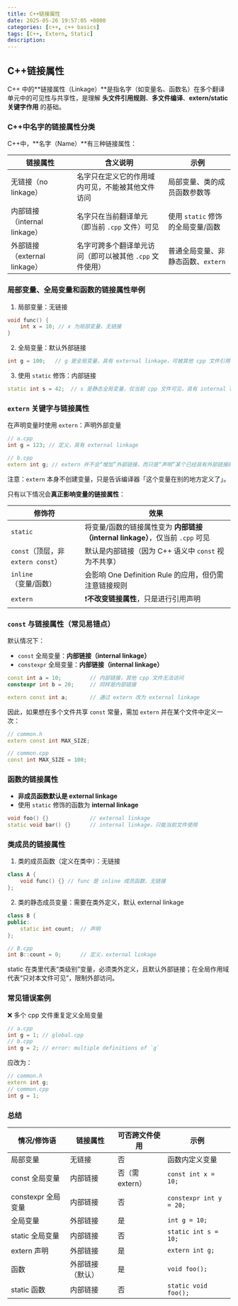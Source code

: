 ```yaml
---
title: C++链接属性
date: 2025-05-26 19:57:05 +0800
categories: [c++, c++ basics]
tags: [C++, Extern, Static]
description: 
---
```

## C++链接属性

C++ 中的**链接属性（Linkage）**是指名字（如变量名、函数名）在多个翻译单元中的可见性与共享性，是理解 **头文件引用规则**、**多文件编译**、**extern/static关键字作用** 的基础。

### C++中名字的链接属性分类

C++中，**名字（Name）**有三种链接属性：

| 链接属性                     | 含义说明                                                 | 示例                               |
| ---------------------------- | -------------------------------------------------------- | ---------------------------------- |
| 无链接（no linkage）         | 名字只在定义它的作用域内可见，不能被其他文件访问         | 局部变量、类的成员函数参数等       |
| 内部链接（internal linkage） | 名字只在当前翻译单元（即当前 `.cpp` 文件）可见           | 使用 `static` 修饰的全局变量/函数  |
| 外部链接（external linkage） | 名字可跨多个翻译单元访问（即可以被其他 `.cpp` 文件使用） | 普通全局变量、非静态函数、`extern` |

### 局部变量、全局变量和函数的链接属性举例

1. 局部变量：无链接

```cpp
void func() {
    int x = 10; // x 为局部变量，无链接
}
```

2. 全局变量：默认外部链接

```cpp
int g = 100;   // g 是全局变量，具有 external linkage，可被其他 cpp 文件引用
```

3. 使用 `static` 修饰：内部链接

```cpp
static int s = 42;  // s 是静态全局变量，仅当前 cpp 文件可见，具有 internal linkage
```

### `extern` 关键字与链接属性

在声明变量时使用 `extern`：声明外部变量

```cpp
// a.cpp
int g = 123; // 定义，具有 external linkage

// b.cpp
extern int g; // extern 并不会“增加”外部链接，而只是“声明”某个已经具有外部链接的变量存在于别的翻译单元。
```

注意：`extern` 本身不创建变量，只是告诉编译器「这个变量在别的地方定义了」。

只有以下情况会**真正影响变量的链接属性**：

| 修饰符                             | 效果                                                         |
| ---------------------------------- | ------------------------------------------------------------ |
| `static`                           | 将变量/函数的链接属性变为 **内部链接（internal linkage）**，仅当前 `.cpp` 可见 |
| `const`（顶层，非 `extern const`） | 默认是内部链接（因为 C++ 语义中 `const` 视为不共享）         |
| `inline`（变量/函数）              | 会影响 One Definition Rule 的应用，但仍需注意链接规则        |
| `extern`                           | ❗**不改变链接属性**，只是进行引用声明                        |

### `const` 与链接属性（常见易错点）

默认情况下：

- `const` 全局变量：**内部链接（internal linkage）**
- `constexpr` 全局变量：**内部链接（internal linkage）**

```cpp
const int a = 10;         // 内部链接，其他 cpp 文件无法访问
constexpr int b = 20;     // 同样是内部链接

extern const int a;       // 通过 extern 改为 external linkage
```

因此，如果想在多个文件共享 `const` 常量，需加 `extern` 并在某个文件中定义一次：

```cpp
// common.h
extern const int MAX_SIZE;

// common.cpp
const int MAX_SIZE = 100;
```

### 函数的链接属性

- **非成员函数默认是 external linkage**
- 使用 `static` 修饰的函数为 **internal linkage**

```cpp
void foo() {}             // external linkage
static void bar() {}      // internal linkage，只能当前文件使用
```

### 类成员的链接属性

1. 类的成员函数（定义在类中）：无链接

```cpp
class A {
    void func() {} // func 是 inline 成员函数，无链接
};
```

2. 类的静态成员变量：需要在类外定义，默认 external linkage

```cpp
class B {
public:
    static int count;  // 声明
};

// B.cpp
int B::count = 0;      // 定义，external linkage
```

static 在类里代表“类级别”变量，必须类外定义，且默认外部链接；在全局作用域代表“只对本文件可见”，限制外部访问。

### 常见错误案例

❌ 多个 cpp 文件重复定义全局变量

```cpp
// a.cpp
int g = 1; // global.cpp
// b.cpp
int g = 2; // error: multiple definitions of `g`
```

应改为：

```cpp
// common.h
extern int g;
// common.cpp
int g = 1;
```

### 总结

| 情况/修饰语        | 链接属性         | 可否跨文件使用  | 示例                    |
| ------------------ | ---------------- | --------------- | ----------------------- |
| 局部变量           | 无链接           | 否              | 函数内定义变量          |
| const 全局变量     | 内部链接         | 否（需 extern） | `const int x = 10;`     |
| constexpr 全局变量 | 内部链接         | 否              | `constexpr int y = 20;` |
| 全局变量           | 外部链接         | 是              | `int g = 10;`           |
| static 全局变量    | 内部链接         | 否              | `static int s = 10;`    |
| extern 声明        | 外部链接         | 是              | `extern int g;`         |
| 函数               | 外部链接（默认） | 是              | `void foo();`           |
| static 函数        | 内部链接         | 否              | `static void foo();`    |